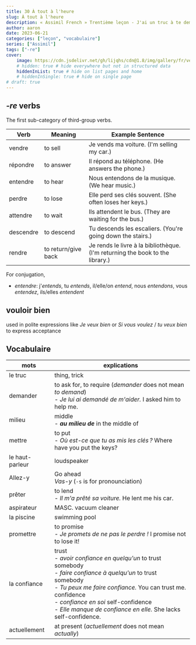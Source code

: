 ```yaml
---
title: 30 À tout à l'heure
slug: À tout à l'heure
description: « Assimil French » Trentième leçon - J'ai un truc à te demander...
author: aaron
date: 2023-06-21
categories: ["leçon", "vocabulaire"]
series: ["Assimil"]
tags: ["-re"]
cover: 
    image: https://cdn.jsdelivr.net/gh/lijqhs/cdn@1.8/img/gallery/fr/veronica-reverse-pT6Wo9tQb7A-unsplash.jpg
    # hidden: true # hide everywhere but not in structured data
    hiddenInList: true # hide on list pages and home
    # hiddenInSingle: true # hide on single page
# draft: true
---
```


## *-re* verbs

The first sub-category of third-group verbs.

| Verb      | Meaning                     | Example Sentence                                   |
|-----------|-----------------------------|----------------------------------------------------|
| vendre    | to sell                     | Je vends ma voiture. (I'm selling my car.)        |
| répondre  | to answer                   | Il répond au téléphone. (He answers the phone.)    |
| entendre  | to hear                     | Nous entendons de la musique. (We hear music.)    |
| perdre    | to lose                     | Elle perd ses clés souvent. (She often loses her keys.) |
| attendre  | to wait                     | Ils attendent le bus. (They are waiting for the bus.) |
| descendre | to descend                  | Tu descends les escaliers. (You're going down the stairs.) |
| rendre    | to return/give back         | Je rends le livre à la bibliothèque. (I'm returning the book to the library.) |

For conjugation,

- *entendre*: j'*entends*, tu *entends*, il/elle/on *entend*, nous *entendons*, vous *entendez*, ils/elles *entendent*

## vouloir bien

used in polite expressions like *Je veux bien* or *Si vous voulez* / *tu veux bien* to express acceptance 


## Vocabulaire

| mots | explications |
| ---- | ---- |
| le truc | thing, trick |
| demander | to ask for, to require (*demander* does not mean *to demand*) <br> - *Je lui ai demandé de m'aider.* I asked him to help me. |
| milieu | middle <br> - ***au milieu de*** in the middle of |
| mettre | to put <br> - *Où est-ce que tu as mis les clés ?* Where have you put the keys? |
| le haut-parleur | loudspeaker |
| Allez-y | Go ahead <br> *Vas-y* (`-s` is for pronounciation) |
| prêter | to lend <br> - *Il m'a prêté sa voiture.* He lent me his car. |
| aspirateur | MASC. vacuum cleaner |
| la piscine | swimming pool |
| promettre | to promise <br> - *Je promets de ne pas le perdre !* I promise not to lose it! | 
| la confiance | trust <br> - *avoir confiance en quelqu'un* to trust somebody <br> - *faire confiance à quelqu'un* to trust somebody <br> - *Tu peux me faire confiance.* You can trust me. <br> confidence <br> - *confiance en soi* self-confidence <br> - *Elle manque de confiance en elle.* She lacks self-confidence. |
| actuellement | at present (*actuellement* does not mean *actually*) |